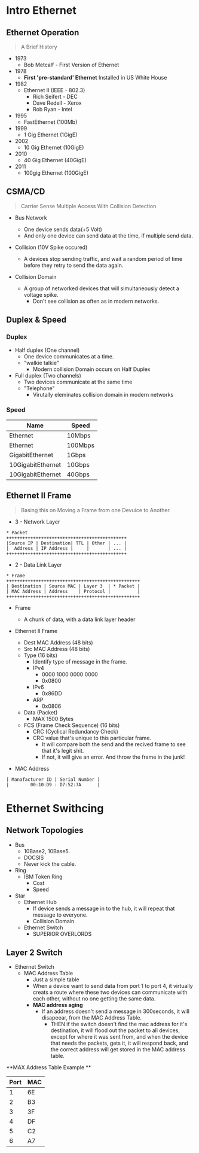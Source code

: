 # Intro Ethernet
## Ethernet Operation
>A Brief History

* 1973
	* Bob Metcalf - First Version of Ethernet
* 1978
	* **First 'pre-standard' Ethernet** Installed in US White House
* 1982
	* Ethernet II (IEEE - 802.3)
		* Rich Seifert - DEC
		* Dave Redell - Xerox
		* Rob Ryan - Intel
* 1995
	* FastEthernet (100Mb)
* 1999
	* 1 Gig Ethernet (1GigE)
* 2002
	* 10 Gig Ethernet (10GigE)
* 2010
	* 40 Gig Ethernet (40GigE)
* 2011
	* 100gig Ethernet (100GigE)

## CSMA/CD
>Carrier Sense Multiple Access With Collision Detection

* Bus Network
	* One device sends data(+5 Volt)
	* And only one device can send data at the time, if multiple send data.

* Collision (10V Spike occured)
	* A devices stop sending traffic, and wait a random period of time before they retry to send the data again.
* Collision Domain
	* A group of networked devices that will simultaneously detect a voltage spike.
		* Don't see collision as often as in modern networks.

## Duplex & Speed

### Duplex
* Half duplex (One channel)
	* One device communicates at a time.
	* "walkie talkie"
		* Modern collision Domain occurs on Half Duplex
* Full duplex (Two channels)
	* Two devices communicate at the same time
	* "Telephone"
		* Virutally eleminates collision domain in modern networks

### Speed

| Name              | Speed   |
| ----------------- | ------- |
| Ethernet          | 10Mbps  |
| Ethernet          | 100Mbps |
| GigabitEthernet   | 1Gbps   |
| 10GigabitEthernet | 10Gbps  |
| 10GigabitEthernet | 40Gbps  |



## Ethernet II Frame
> Basing this on Moving a Frame from one Devuice to Another.

* 3 - Network Layer

```
* Packet
+++++++++++++++++++++++++++++++++++++++++++++
|Source IP | Destination| TTL | Other | ... |
|  Address | IP Address |	  |		  | ... |
+++++++++++++++++++++++++++++++++++++++++++++
```

* 2 - Data Link Layer
```
* Frame
++++++++++++++++++++++++++++++++++++++++++++++++++
| Destination | Source MAC | Layer 3  | * Packet |
| MAC Address | Address    | Protocol | 	     |
++++++++++++++++++++++++++++++++++++++++++++++++++
```
* Frame
	* A chunk of data, with a data link layer header

* Ethernet II Frame
	* Dest MAC Address (48 bits)
	* Src MAC Address (48 bits)
	* Type (16 bits)
		* Identify type of message in the frame.
		* IPv4
			* 0000 1000 0000 0000
			* 0x0800
		* IPv6
			* 0x86DD
		* ARP
			* 0x0806
	* Data (Packet)
		* MAX 1500 Bytes
	* FCS (Frame Check Sequence) (16 bits)
		* CRC (Cyclical Redundancy Check)
		* CRC value that's unique to this particular frame.
			* It will compare both the send and the recived frame to see that it's legit shit.
			* If not, it will give an error. And throw the frame in the junk!


* MAC Address
```
| Manafacturer ID | Serial Number |
| 		 00:10:D9 : D7:52:7A	  |
```



# Ethernet Swithcing

## Network Topologies
* Bus
	* 10Base2, 10Base5.
	* DOCSIS
	* Never kick the cable.
* Ring
	* IBM Token Ring
		* Cost
		* Speed
* Star
	*  Ethernet Hub
		* If device sends a message in to the hub, it will repeat that message to everyone.
		* Collision Domain
	* Ethernet Switch
		* SUPERIOR OVERLORDS

## Layer 2 Switch
* Ethernet Switch
	* MAC Address Table
		* Just a simple table
		* When a device want to send data from port 1 to port 4, it virtually creats a route where these two devices can communicate with each other, without no one getting the same data.
		* **MAC address aging**
			* If an address doesn't send a message in 300seconds, it will disapeear, from the MAC Address Table.
				* THEN if the switch doesn't find the mac address for it's destination, it will flood out the packet to all devices, except for where it was sent from, and when the device that needs the packets, gets it, it will respond back, and the correct address will get stored in the MAC address table.

**MAX Address Table Example **

| Port | MAC |
| ---- | --- |
| 1    | 6E  |
| 2    | B3  |
| 3    | 3F  |
| 4    | DF  |
| 5    | C2  |
| 6    | A7  |